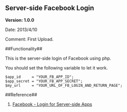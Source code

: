 ## Server-side Facebook Login ##

**Version: 1.0.0**

Date: 2013/4/10

Comment: First Upload.


##Functionality##

This is the server-side login of Facebook using php.

You should set the following variable to let it work.

	$app_id  	= "YOUR_FB_APP_ID";
	$app_secret = "YOUR_FB_APP_SECRET";
	$my_url  	= "YOUR_URL_OF_FB_LOGIN_AND_RETURN_PAGE";



##Reference##

1. [Facebook - Login for Server-side Apps](https://developers.facebook.com/docs/howtos/login/server-side-login/)